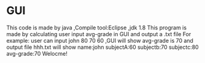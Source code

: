 # GUI
This code is made by java ,Compile tool:Eclipse ,jdk 1.8
This program is made by calculating user input avg-grade in GUI and output a .txt file 
For example: user can input john 80 70 60 ,GUI will show avg-grade is 70
and output file hhh.txt will show name:john subjectA:60 subjectb:70 subjectc:80 avg-grade:70
Welocme!
